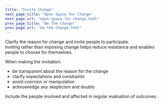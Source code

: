 ```yaml
---
title: "Invite Change"
next_page_title: "Open Space For Change"
next_page_url: "open-space-for-change.html"
prev_page_title: "Be The Change"
prev_page_url: "be-the-change.html"
---
```



<div class="card summary"><div class="card-body">Clarify the reason for change and invite people to participate.
</div></div>
Inviting rather than imposing change helps reduce resistance and enables people to choose for themselves.

When making the invitation:

-   be transparent about the reason for the change
-   clarify expectations and constraints
-   avoid coercion or manipulation
-   acknowledge any skepticism and doubts

Include the people involved and affected in regular evaluation of outcomes.
